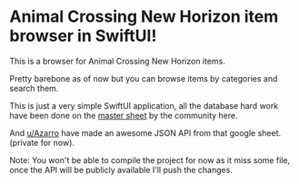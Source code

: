 # Animal Crossing New Horizon item browser in SwiftUI!

This is a browser for Animal Crossing New Horizon items. 

Pretty barebone as of now but you can browse items by categories and search them. 

This is just a very simple SwiftUI application, all the database hard work have been done on the [master sheet](https://docs.google.com/spreadsheets/d/1Hxrdp7oxtK-J5x9u1-rzChUpLtkv3t0_kNGdS6dtyWI/edit#gid=2031086626) by the community here. 

And [u/Azarro](https://www.reddit.com/user/Azarro/) have made an awesome JSON API from that google sheet. (private for now).

Note: You won't be able to compile the project for now as it miss some file, once the API will be publicly available I'll push the changes. 